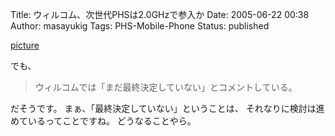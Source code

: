 Title: ウィルコム、次世代PHSは2.0GHzで参入か
Date: 2005-06-22 00:38
Author: masayukig
Tags: PHS-Mobile-Phone
Status: published

[picture](http://www.itmedia.co.jp/mobile/articles/0506/21/news035.html)

でも、

> ウィルコムでは「まだ最終決定していない」とコメントしている。

だそうです。
まぁ、「最終決定していない」ということは、
それなりに検討は進めているってことですね。
どうなることやら。
